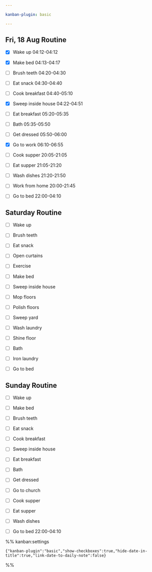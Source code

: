 ```yaml
---

kanban-plugin: basic

---
```


## Fri, 18 Aug Routine

- [x] Wake up 04:12-04:12
- [x] Make bed 04:13-04:17
- [ ] Brush teeth 04:20-04:30
- [ ] Eat snack 04:30-04:40
- [ ] Cook breakfast 04:40-05:10
- [x] Sweep inside house 04:22-04:51
- [ ] Eat breakfast 05:20-05:35
- [ ] Bath 05:35-05:50
- [ ] Get dressed 05:50-06:00
- [x] Go to work 06:10-06:55
- [ ] Cook supper 20:05-21:05
- [ ] Eat supper 21:05-21:20
- [ ] Wash dishes 21:20-21:50
- [ ] Work from home 20:00-21:45
- [ ] Go to bed 22:00-04:10


## Saturday Routine

- [ ] Wake up
- [ ] Brush teeth
- [ ] Eat snack
- [ ] Open curtains
- [ ] Exercise
- [ ] Make bed
- [ ] Sweep inside house
- [ ] Mop floors
- [ ] Polish floors
- [ ] Sweep yard
- [ ] Wash laundry
- [ ] Shine floor
- [ ] Bath
- [ ] Iron laundry
- [ ] Go to bed


## Sunday Routine

- [ ] Wake up
- [ ] Make bed
- [ ] Brush teeth
- [ ] Eat snack
- [ ] Cook breakfast
- [ ] Sweep inside house
- [ ] Eat breakfast
- [ ] Bath
- [ ] Get dressed
- [ ] Go to church
- [ ] Cook supper
- [ ] Eat supper
- [ ] Wash dishes
- [ ] Go to bed 22:00-04:10




%% kanban:settings
```
{"kanban-plugin":"basic","show-checkboxes":true,"hide-date-in-title":true,"link-date-to-daily-note":false}
```
%%